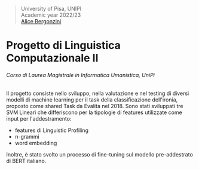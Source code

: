 > University of Pisa, UNIPI \
> Academic year 2022/23 \
> [Alice Bergonzini](https://github.com/alicebergonzini) 


# Progetto di Linguistica Computazionale II
###### Corso di Laurea Magistrale in Informatica Umanistica, UniPi
Il progetto consiste nello sviluppo, nella valutazione e nel testing di diversi modelli di machine learning per il task della classificazione dell'ironia, proposto come shared Task da Evalita nel 2018. Sono stati sviluppati tre SVM Lineari che differiscono per la tipologie di features utilizzate come input per l'addestramento: 
- features di Linguistic Profiling
- n-grammi
- word embedding
  
Inoltre, è stato svolto un processo di fine-tuning sul modello pre-addestrato di BERT italiano.
